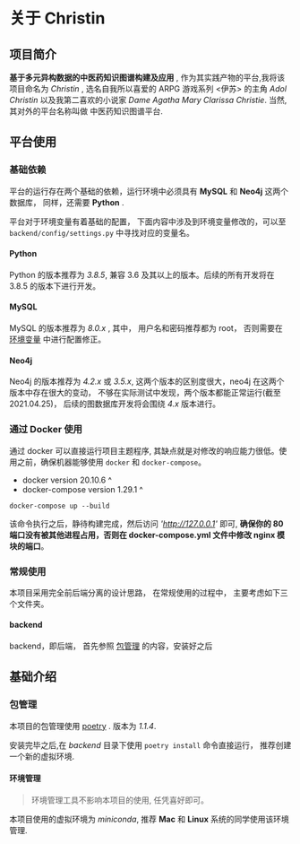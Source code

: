 # 关于 Christin

## 项目简介

**基于多元异构数据的中医药知识图谱构建及应用** , 作为其实践产物的平台,我将该项目命名为 _Christin_ , 选名自我所以喜爱的 ARPG 游戏系列 <伊苏> 的主角 _Adol Christin_ 以及我第二喜欢的小说家 _Dame Agatha Mary Clarissa Christie_. 当然, 其对外的平台名称叫做 中医药知识图谱平台.

## 平台使用

### 基础依赖

平台的运行存在两个基础的依赖，运行环境中必须具有 **MySQL** 和 **Neo4j** 这两个数据库， 同样，还需要 **Python** .

平台对于环境变量有着基础的配置， 下面内容中涉及到环境变量修改的，可以至 `backend/config/settings.py` 中寻找对应的变量名。

#### Python

Python 的版本推荐为 _3.8.5_, 兼容 3.6 及其以上的版本。后续的所有开发将在 3.8.5 的版本下进行开发。

#### MySQL

MySQL 的版本推荐为 _8.0.x_ , 其中， 用户名和密码推荐都为 root， 否则需要在 [环境变量](#基础依赖) 中进行配置修正。

#### Neo4j

Neo4j 的版本推荐为 _4.2.x_ 或 _3.5.x_, 这两个版本的区别度很大，neo4j 在这两个版本中存在很大的变动， 不够在实际测试中发现，两个版本都能正常运行(截至 2021.04.25)， 后续的图数据库开发将会围绕 _4.x_ 版本进行。

### 通过 Docker 使用

通过 docker 可以直接运行项目主题程序, 其缺点就是对修改的响应能力很低。使用之前，确保机器能够使用 `docker` 和 `docker-compose`。

- docker version 20.10.6 ^
- docker-compose version 1.29.1 ^

```shell
docker-compose up --build
```

该命令执行之后，静待构建完成，然后访问 _'http://127.0.0.1'_ 即可, **确保你的 80 端口没有被其他进程占用，否则在 docker-compose.yml 文件中修改 nginx 模块的端口**。

### 常规使用

本项目采用完全前后端分离的设计思路， 在常规使用的过程中， 主要考虑如下三个文件夹。

#### backend

backend，即后端， 首先参照 [包管理](#包管理) 的内容，安装好之后

## 基础介绍

### 包管理

本项目的包管理使用 [poetry](https://python-poetry.org/) . 版本为 _1.1.4_.

安装完毕之后,在 _backend_ 目录下使用 `poetry install` 命令直接运行， 推荐创建一个新的虚拟环境.

#### 环境管理

> 环境管理工具不影响本项目的使用, 任凭喜好即可。

本项目使用的虚拟环境为 _miniconda_, 推荐 **Mac** 和 **Linux** 系统的同学使用该环境管理.
